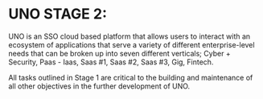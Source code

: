 # UNO STAGE 2:
UNO is an SSO cloud based platform that allows users to interact with an ecosystem of applications that serve a variety of different enterprise-level needs that can be broken up into seven different verticals; Cyber + Security, Paas - Iaas, Saas #1, Saas #2, Saas #3, Gig, Fintech.

All tasks outlined in Stage 1 are critical to the building and maintenance of all other objectives in the further development of UNO.
